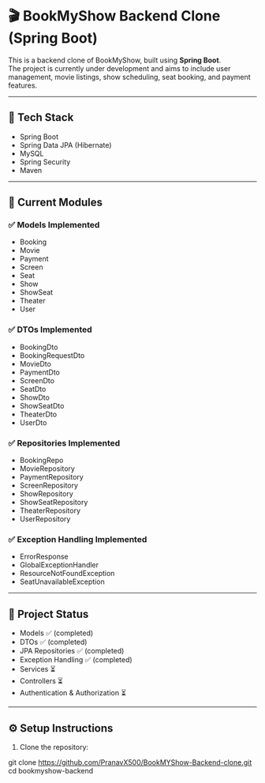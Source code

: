 # 🎬 BookMyShow Backend Clone (Spring Boot)

This is a backend clone of BookMyShow, built using **Spring Boot**.  
The project is currently under development and aims to include user management, movie listings, show scheduling, seat booking, and payment features.

---

## 🚀 Tech Stack
- Spring Boot  
- Spring Data JPA (Hibernate)  
- MySQL  
- Spring Security  
- Maven  

---

## 📂 Current Modules

### ✅ Models Implemented
- Booking  
- Movie  
- Payment  
- Screen  
- Seat  
- Show  
- ShowSeat  
- Theater  
- User  

### ✅ DTOs Implemented
- BookingDto  
- BookingRequestDto  
- MovieDto  
- PaymentDto  
- ScreenDto  
- SeatDto  
- ShowDto  
- ShowSeatDto  
- TheaterDto  
- UserDto  

### ✅ Repositories Implemented
- BookingRepo  
- MovieRepository  
- PaymentRepository  
- ScreenRepository  
- ShowRepository  
- ShowSeatRepository  
- TheaterRepository  
- UserRepository  

### ✅ Exception Handling Implemented
- ErrorResponse  
- GlobalExceptionHandler  
- ResourceNotFoundException  
- SeatUnavailableException  

---

## 📌 Project Status
- Models ✅ (completed)  
- DTOs ✅ (completed)  
- JPA Repositories ✅ (completed)  
- Exception Handling ✅ (completed)  
- Services ⏳  
- Controllers ⏳  
- Authentication & Authorization ⏳  

---

## ⚙️ Setup Instructions
1. Clone the repository:

git clone https://github.com/PranavX500/BookMYShow-Backend-clone.git
   cd bookmyshow-backend
